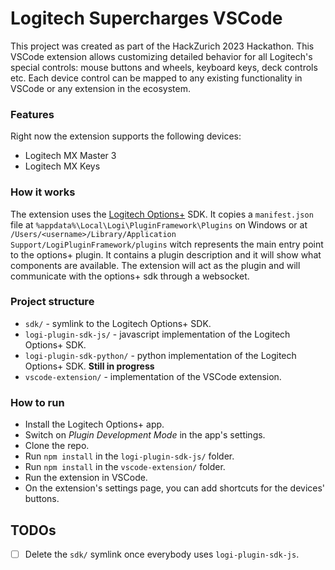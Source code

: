# Logitech Supercharges VSCode

This project was created as part of the HackZurich 2023 Hackathon. This VSCode extension allows customizing detailed behavior for all Logitech's special controls: mouse buttons and wheels, keyboard keys, deck controls etc. Each device control can be mapped to any existing functionality in VSCode or any extension in the ecosystem.

### Features
Right now the extension supports the following devices:
- Logitech MX Master 3
- Logitech MX Keys

### How it works
The extension uses the [Logitech Options+](https://www.logitech.com/en-us/software/logi-options-plus.html) SDK.
It copies a ```manifest.json``` file at `%appdata%\Local\Logi\PluginFramework\Plugins` on Windows or at ```/Users/<username>/Library/Application Support/LogiPluginFramework/plugins``` witch represents the main entry point to the options+ plugin. It contains a plugin description and it will show what components are available.
The extension will act as the plugin and will communicate with the options+ sdk through a websocket.

### Project structure
- `sdk/` - symlink to the Logitech Options+ SDK.
- `logi-plugin-sdk-js/` - javascript implementation of the Logitech Options+ SDK.
- `logi-plugin-sdk-python/` - python implementation of the Logitech Options+ SDK. __Still in progress__
- `vscode-extension/` - implementation of the VSCode extension.

### How to run
- Install the Logitech Options+ app.
- Switch on _Plugin Development Mode_ in the app's settings.
- Clone the repo.
- Run `npm install` in the `logi-plugin-sdk-js/` folder.
- Run `npm install` in the `vscode-extension/` folder.
- Run the extension in VSCode.
- On the extension's settings page, you can add shortcuts for the devices' buttons.

## TODOs
- [ ] Delete the `sdk/` symlink once everybody uses `logi-plugin-sdk-js`.

